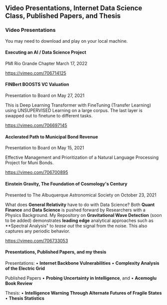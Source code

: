 ## Video Presentations, Internet Data Science Class, Published Papers, and Thesis
### Video Presentations
You may need to download and play on your local machine.
#### Executing an AI / Data Science Project
PMI Rio Grande Chapter March 17, 2022

https://vimeo.com/706714125

#### FINBert BOOSTS VC Valuation
Presentation to Board on May 27, 2021

This is Deep Learning Transformer with FineTuning (Transfer Learning) using UNSUPERVISED Learning on a large corpus. The last layer is swapped out to finetune to different tasks.

https://vimeo.com/706697145

#### Acclerated Path to Municipal Bond Revenue
Presentation to Board on May 15, 2021

Effective Management and Prioritization of a Natural Language Processing Project for Muni Bonds.

https://vimeo.com/706700895

#### Einstein Gravity, The Foundation of Cosmology's Century
Presented to The Albuquerque Astronomical Society on October 23, 2021

What does **General Relativity** have to do with Data Science? Both **Quant Finance** and **Data Science** is pushed forward by Researchers with a Physics Background. My Repository on **Gravitational Wave Detection** (soon to be added) demonstrates **leading edge** analytical approaches such as **Spectral Analysis" to *tease out* the signal from the noise. This also captures any periodic behavior.

https://vimeo.com/706733053


#### Presentations, Published Papers, and my thesis

Presentations:
•	**Internet Backbone Vulnerabilities**
•	**Complexity Analysis of the Electric Grid**

Published Papers 
•	**Probing Uncertainty in Intelligence**, and 
•	**Acemoglu Book Review**

Thesis:
•	**Intelligence Warning Through Alternate Futures of Fragile States**
•	**Thesis Statistics**

